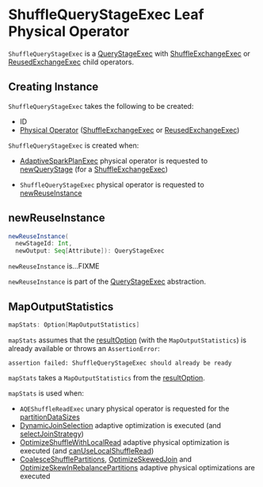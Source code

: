 # ShuffleQueryStageExec Leaf Physical Operator

`ShuffleQueryStageExec` is a [QueryStageExec](QueryStageExec.md) with [ShuffleExchangeExec](../physical-operators/ShuffleExchangeExec.md) or [ReusedExchangeExec](../physical-operators/ReusedExchangeExec.md) child operators.

## Creating Instance

`ShuffleQueryStageExec` takes the following to be created:

* <span id="id"> ID
* <span id="plan"> [Physical Operator](../physical-operators/SparkPlan.md) ([ShuffleExchangeExec](../physical-operators/ShuffleExchangeExec.md) or [ReusedExchangeExec](../physical-operators/ReusedExchangeExec.md))

`ShuffleQueryStageExec` is created when:

* [AdaptiveSparkPlanExec](AdaptiveSparkPlanExec.md) physical operator is requested to [newQueryStage](AdaptiveSparkPlanExec.md#newQueryStage) (for a [ShuffleExchangeExec](../physical-operators/ShuffleExchangeExec.md))

* `ShuffleQueryStageExec` physical operator is requested to [newReuseInstance](#newReuseInstance)

## <span id="newReuseInstance"> newReuseInstance

```scala
newReuseInstance(
  newStageId: Int,
  newOutput: Seq[Attribute]): QueryStageExec
```

`newReuseInstance` is...FIXME

`newReuseInstance` is part of the [QueryStageExec](QueryStageExec.md) abstraction.

## <span id="mapStats"> MapOutputStatistics

```scala
mapStats: Option[MapOutputStatistics]
```

`mapStats` assumes that the [resultOption](QueryStageExec.md#resultOption) (with the `MapOutputStatistics`) is already available or throws an `AssertionError`:

```text
assertion failed: ShuffleQueryStageExec should already be ready
```

`mapStats` takes a `MapOutputStatistics` from the [resultOption](QueryStageExec.md#resultOption).

`mapStats` is used when:

* `AQEShuffleReadExec` unary physical operator is requested for the [partitionDataSizes](AQEShuffleReadExec.md#partitionDataSizes)
* [DynamicJoinSelection](DynamicJoinSelection.md) adaptive optimization is executed (and [selectJoinStrategy](DynamicJoinSelection.md#selectJoinStrategy))
* [OptimizeShuffleWithLocalRead](OptimizeShuffleWithLocalRead.md) adaptive physical optimization is executed (and [canUseLocalShuffleRead](OptimizeShuffleWithLocalRead.md#canUseLocalShuffleRead))
* [CoalesceShufflePartitions](CoalesceShufflePartitions.md), [OptimizeSkewedJoin](OptimizeSkewedJoin.md) and [OptimizeSkewInRebalancePartitions](OptimizeSkewInRebalancePartitions.md) adaptive physical optimizations are executed
